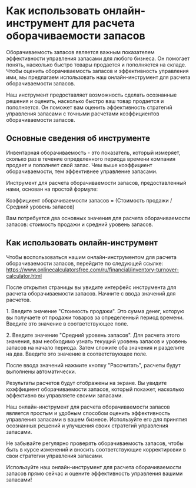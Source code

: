 Как использовать онлайн-инструмент для расчета оборачиваемости запасов
======================================================================

Оборачиваемость запасов является важным показателем эффективности управления запасами для любого бизнеса. Он помогает понять, насколько быстро товары продается и пополняется на складе. Чтобы оценить оборачиваемость запасов и эффективность управления ими, мы предлагаем использовать наш онлайн-инструмент для расчета оборачиваемости запасов.

Наш инструмент предоставляет возможность сделать осознанные решения и оценить, насколько быстро ваш товар продается и пополняется. Он поможет вам оценить эффективность стратегий управления запасами с точными расчетами коэффициентов оборачиваемости запасов.

Основные сведения об инструменте
--------------------------------

Инвентарная оборачиваемость - это показатель, который измеряет, сколько раз в течение определенного периода времени компания продает и пополняет свой запас. Чем выше коэффициент оборачиваемости, тем эффективнее управление запасами.

Инструмент для расчета оборачиваемости запасов, предоставленный нами, основан на простой формуле:

Коэффициент оборачиваемости запасов = (Стоимость продажи / Средний уровень запасов)

Вам потребуется два основных значения для расчета оборачиваемости запасов: стоимость продажи и средний уровень запасов.

Как использовать онлайн-инструмент
----------------------------------

Чтобы воспользоваться нашим онлайн-инструментом для расчета оборачиваемости запасов, перейдите по следующей ссылке: <https://www.onlinecalculatorsfree.com/ru/financial/inventory-turnover-calculator.html>

После открытия страницы вы увидите интерфейс инструмента для расчета оборачиваемости запасов. Начните с ввода значений для расчетов.

1\. Введите значение "Стоимость продажи". Это сумма денег, которую вы получаете от продажи товаров за определенный период времени. Введите это значение в соответствующее поле.

2\. Введите значение "Средний уровень запасов". Для расчета этого значения, вам необходимо узнать текущий уровень запасов и уровень запасов на начало периода. Затем сложите оба значения и разделите на два. Введите это значение в соответствующее поле.

После ввода значений нажмите кнопку "Рассчитать", расчеты будут выполнены автоматически.

Результаты расчетов будут отображены на экране. Вы увидите коэффициент оборачиваемости запасов, который покажет, насколько эффективно вы управляете своими запасами.

Наш онлайн-инструмент для расчета оборачиваемости запасов является простым и удобным способом оценить эффективность управления запасами в вашем бизнесе. Используйте его для принятия осознанных решений и улучшения своих стратегий управления запасами.

Не забывайте регулярно проверять оборачиваемость запасов, чтобы быть в курсе изменений и вносить соответствующие корректировки в свои стратегии управления запасами.

Используйте наш онлайн-инструмент для расчета оборачиваемости запасов прямо сейчас и оцените эффективность управления вашими запасами!